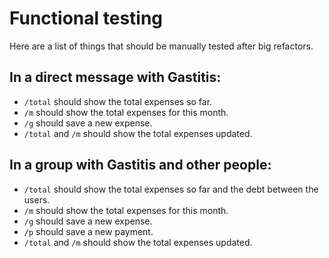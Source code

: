 # Functional testing

Here are a list of things that should be manually tested after big refactors.

## In a direct message with Gastitis:
- `/total` should show the total expenses so far.
- `/m` should show the total expenses for this month.
- `/g` should save a new expense.
- `/total` and `/m` should show the total expenses updated.


## In a group with Gastitis and other people:
- `/total` should show the total expenses so far and the debt between the users.
- `/m` should show the total expenses for this month.
- `/g` should save a new expense.
- `/p` should save a new payment.
- `/total` and `/m` should show the total expenses updated.
